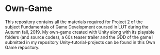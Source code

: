 # Own-Game
This repository contains all the materials required for Project 2 of the subject Fundamentals of Game Development coursed in LUT during the Autumn fall, 2019. 
My own-game created with Unity along with its playable folders (and source codes), a 60s teaser trailer and the GDD of the game I submitted in my repository Unity-tutorial-projects can be found in this Own Game repository.
